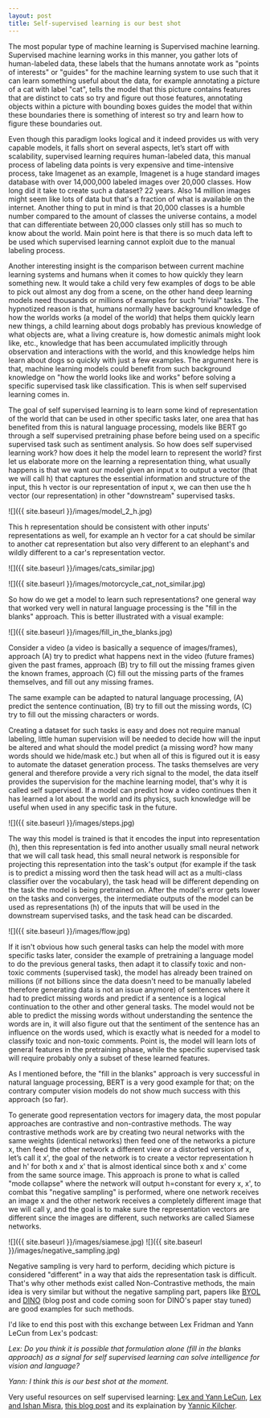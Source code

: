 ```yaml
---
layout: post
title: Self-supervised learning is our best shot
---
```

The most popular type of machine learning is Supervised machine learning. Supervised machine learning works in this manner, you gather lots of human-labeled data, these labels that the humans annotate work as "points of interests" or "guides" for the machine learning system to use such that it can learn something useful about the data, for example annotating a picture of a cat with label "cat", tells the model that this picture contains features that are distinct to cats so try and figure out those features, annotating objects within a picture with bounding boxes guides the model that within these boundaries there is something of interest so try and learn how to figure these boundaries out.

 Even though this paradigm looks logical and it indeed provides us with very capable models, it falls short on several aspects, let’s start off with scalability, supervised learning requires human-labeled data, this manual process of labeling data points is very expensive and time-intensive process, take Imagenet as an example, Imagenet is a huge standard images database with over 14,000,000 labeled images over 20,000 classes. How long did it take to create such a dataset? 22 years. Also 14 million images might seem like lots of data but that's a fraction of what is available on the internet. Another thing to put in mind is that 20,000 classes is a humble number compared to the amount of classes the universe contains, a model that can differentiate between 20,000 classes only still has so much to know about the world. Main point here is that there is so much data left to be used which supervised learning cannot exploit due to the manual labeling process.

Another interesting insight is the comparison between current machine learning systems and humans when it comes to how quickly they learn something new. It would take a child very few examples of dogs to be able to pick out almost any dog from a scene, on the other hand deep learning models need thousands or millions of examples for such "trivial" tasks. The hypnotized reason is that, humans normally have background knowledge of how the worlds works (a model of the world) that helps them quickly learn new things, a child learning about dogs probably has previous knowledge of what objects are, what a living creature is, how domestic animals might look like, etc., knowledge that has been accumulated implicitly through observation and interactions with the world, and this knowledge helps him learn about dogs so quickly with just a few examples. The argument here is that, machine learning models could benefit from such background knowledge on "how the world looks like and works" before solving a specific supervised task like classification. This is when self supervised learning comes in.

The goal of self supervised learning is to learn some kind of representation of the world that can be used in other specific tasks later, one area that has benefited from this is natural language processing, models like BERT go through a self supervised pretraining phase before being used on a specific supervised task such as sentiment analysis. So how does self supervised learning work? how does it help the model learn to represent the world? first let us elaborate more on the learning a representation thing, what usually happens is that we want our model given an input x to output a vector (that we will call h) that captures the essential information and structure of the input, this h vector is our representation of input x, we can then use the h vector (our representation) in other "downstream" supervised tasks.

![]({{ site.baseurl }}/images/model_2_h.jpg)

This h representation should be consistent with other inputs' representations as well, for example an h vector for a cat should be similar to another cat representation but also very different to an elephant's and wildly different to a car's representation vector.

![]({{ site.baseurl }}/images/cats_similar.jpg)

![]({{ site.baseurl }}/images/motorcycle_cat_not_similar.jpg)

So how do we get a model to learn such representations? one general way that worked very well in natural language processing is the "fill in the blanks" approach. This is better illustrated with a visual example:

![]({{ site.baseurl }}/images/fill_in_the_blanks.jpg)

Consider a video (a video is basically a sequence of images/frames), approach (A) try to predict what happens next in the video (future frames) given the past frames, approach (B) try to fill out the missing frames given the known frames, approach (C) fill out the missing parts of the frames themselves, and fill out any missing frames.

The same example can be adapted to natural language processing, (A) predict the sentence continuation, (B) try to fill out the missing words, (C) try to fill out the missing characters or words.

Creating a dataset for such tasks is easy and does not require manual labeling, little human supervision will be needed to decide how will the input be altered and what should the model predict (a missing word? how many words should we hide/mask etc.) but when all of this is figured out it is easy to automate the dataset generation process. The tasks themselves are very general and therefore provide a very rich signal to the model, the data itself provides the supervision for the machine learning model, that's why it is called self supervised. If a model can predict how a video continues then it has learned a lot about the world and its physics, such knowledge will be useful when used in any specific task in the future.

![]({{ site.baseurl }}/images/steps.jpg)

The way this model is trained is that it encodes the input into representation (h), then this representation is fed into another usually small neural network that we will call task head, this small neural network is responsible for projecting this representation into the task's output (for example if the task is to predict a missing word then the task head will act as a multi-class classifier over the vocabulary), the task head will be different depending on the task the model is being pretrained on.
After the model's error gets lower on the tasks and converges, the intermediate outputs of the model can be used as representations (h) of the inputs that will be used in the downstream supervised tasks, and the task head can be discarded.

![]({{ site.baseurl }}/images/flow.jpg)

If it isn't obvious how such general tasks can help the model with more specific tasks later, consider the example of pretraining a language model to do the previous general tasks, then adapt it to classify toxic and non-toxic comments (supervised task), the model has already been trained on millions (if not billions since the data doesn't need to be manually labeled therefore generating data is not an issue anymore) of sentences where it had to predict missing words and predict if a sentence is a logical continuation to the other and other general tasks. The model would not be able to predict the missing words without understanding the sentence the words are in, it will also figure out that the sentiment of the sentence has an influence on the words used, which is exactly what is needed for a model to classify toxic and non-toxic comments. Point is, the model will learn lots of general features in the pretraining phase, while the specific supervised task will require probably only a subset of these learned features.

As I mentioned before, the "fill in the blanks" approach is very successful in natural language processing, BERT is a very good example for that; on the contrary computer vision models do not show much success with this approach (so far).

To generate good representation vectors for imagery data, the most popular approaches are contrastive and non-contrastive methods. The way contrastive methods work are by creating two neural networks with the same weights (identical networks) then feed one of the networks a picture x, then feed the other network a different view or a distorted version of x, let’s call it x', the goal of the network is to create a vector representation h and h' for both x and x' that is almost identical since both x and x' come from the same source image. This approach is prone to what is called "mode collapse" where the network will output h=constant for every x, x', to combat this "negative sampling" is performed, where one network receives an image x and the other network receives a completely different image that we will call y, and the goal is to make sure the representation vectors are different since the images are different, such networks are called Siamese networks.

![]({{ site.baseurl }}/images/siamese.jpg)
![]({{ site.baseurl }}/images/negative_sampling.jpg)

Negative sampling is very hard to perform, deciding which picture is considered "different" in a way that aids the representation task is difficult. That's why other methods exist called Non-Contrastive methods, the main idea is very similar but without the negative sampling part, papers like [BYOL](https://arxiv.org/abs/2006.07733) and [DINO](https://arxiv.org/abs/2104.14294) (blog post and code coming soon for DINO's paper stay tuned) are good examples for such methods.


I'd like to end this post with this exchange between Lex Fridman and Yann LeCun from Lex's podcast:

*Lex: Do you think it is possible that formulation alone (fill in the blanks approach) as a signal for self supervised learning can solve intelligence for vision and language?* 

*Yann: I think this is our best shot at the moment.*


Very useful resources on self supervised learning:
[Lex and Yann LeCun](https://www.youtube.com/watch?v=JNiY0RXxFZY), [Lex and Ishan Misra](https://www.youtube.com/watch?v=mvTQwA7Q9L4), [this blog post](https://ai.facebook.com/blog/self-supervised-learning-the-dark-matter-of-intelligence/)  and its explaination by [Yannic Kilcher](https://www.youtube.com/watch?v=Ag1bw8MfHGQ).